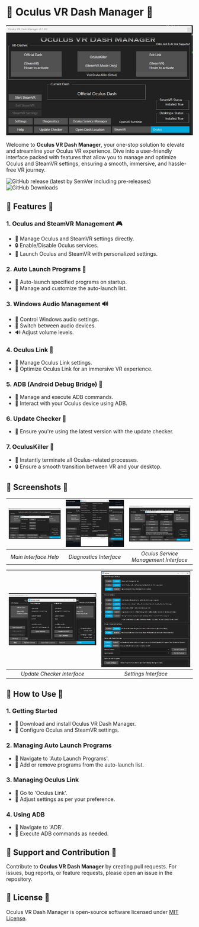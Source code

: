 # 🚀 Oculus VR Dash Manager 🚀

![Main Interface](https://github.com/DevOculus-Meta-Quest/Oculus-VR-Dash-Manager/blob/Main/assets/images/Main.png)

Welcome to **Oculus VR Dash Manager**, your one-stop solution to elevate and streamline your Oculus VR experience. Dive into a user-friendly interface packed with features that allow you to manage and optimize Oculus and SteamVR settings, ensuring a smooth, immersive, and hassle-free VR journey.

![GitHub release (latest by SemVer including pre-releases)](https://img.shields.io/github/downloads/DevOculus-Meta-Quest/Oculus-VR-Dash-Manager/total)
![GitHub Downloads](https://img.shields.io/github/release-date/DevOculus-Meta-Quest/Oculus-VR-Dash-Manager?style=plastic)

## 🌟 Features 🌟

### 1. Oculus and SteamVR Management 🎮
   - 🚀 Manage Oculus and SteamVR settings directly.
   - 🔒 Enable/Disable Oculus services.
   - 🚀 Launch Oculus and SteamVR with personalized settings.

### 2. Auto Launch Programs 🚗
   - 🚀 Auto-launch specified programs on startup.
   - 🔧 Manage and customize the auto-launch list.

### 3. Windows Audio Management 🔊
   - 🎵 Control Windows audio settings.
   - 🔄 Switch between audio devices.
   - 🔊 Adjust volume levels.

### 4. Oculus Link 🔄
   - 🔗 Manage Oculus Link settings.
   - 🚀 Optimize Oculus Link for an immersive VR experience.

### 5. ADB (Android Debug Bridge) 🌉
   - 🚀 Manage and execute ADB commands.
   - 📱 Interact with your Oculus device using ADB.

### 6. Update Checker 🔄
   - 🚀 Ensure you're using the latest version with the update checker.

### 7. OculusKiller 🚫
   - 🚀 Instantly terminate all Oculus-related processes.
   - 🔒 Ensure a smooth transition between VR and your desktop.

## 📸 Screenshots 📸

| ![Main Help](https://github.com/DevOculus-Meta-Quest/Oculus-VR-Dash-Manager/blob/Main/assets/images/main_help.png) | ![Diagnostics](https://github.com/DevOculus-Meta-Quest/Oculus-VR-Dash-Manager/blob/Main/assets/images/Main_Diagnostics.png) | ![Oculus Service](https://github.com/DevOculus-Meta-Quest/Oculus-VR-Dash-Manager/blob/Main/assets/images/Main_OculusService.png) |
|:---:|:---:|:---:|
| *Main Interface Help* | *Diagnostics Interface* | *Oculus Service Management Interface* |

| ![Update Checker](https://github.com/DevOculus-Meta-Quest/Oculus-VR-Dash-Manager/blob/Main/assets/images/Main_UpdateChecker.png) | ![Settings](https://github.com/DevOculus-Meta-Quest/Oculus-VR-Dash-Manager/blob/Main/assets/images/Settings.png) |
|:---:|:---:|
| *Update Checker Interface* | *Settings Interface* |

## 🚀 How to Use 🚀

### 1. **Getting Started**
   - 🚀 Download and install Oculus VR Dash Manager.
   - 🔧 Configure Oculus and SteamVR settings.

### 2. **Managing Auto Launch Programs**
   - 🚗 Navigate to 'Auto Launch Programs'.
   - 🔧 Add or remove programs from the auto-launch list.

### 3. **Managing Oculus Link**
   - 🔄 Go to 'Oculus Link'.
   - 🔧 Adjust settings as per your preference.

### 4. **Using ADB**
   - 🌉 Navigate to 'ADB'.
   - 🔧 Execute ADB commands as needed.

## 🤝 Support and Contribution 🤝

Contribute to **Oculus VR Dash Manager** by creating pull requests. For issues, bug reports, or feature requests, please open an issue in the repository.

## 📜 License 📜

Oculus VR Dash Manager is open-source software licensed under [MIT License](LICENSE).
